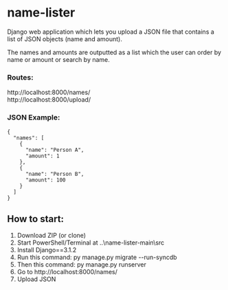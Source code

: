 # name-lister
Django web application which lets you upload a JSON file 
that contains a list of JSON objects (name and amount). <br>

The names and amounts are outputted as a list which the user can order by name or amount or search by name. 

### Routes: <br>
http://localhost:8000/names/    <br>
http://localhost:8000/upload/

### JSON Example:
```
{  
  "names": [  
    {  
      "name": "Person A",  
      "amount": 1  
    },  
    {  
      "name": "Person B",  
      "amount": 100  
    }  
  ]  
}  
```
## How to start:

1. Download ZIP (or clone)  
2. Start PowerShell/Terminal at ..\name-lister-main\src 
3. Install Django==3.1.2
4. Run this command: py manage.py migrate --run-syncdb  
5. Then this command: py manage.py runserver  
6. Go to http://localhost:8000/names/  
7. Upload JSON  

